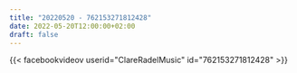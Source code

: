 ```yaml
---
title: "20220520 - 762153271812428"
date: 2022-05-20T12:00:00+02:00
draft: false
---
```


{{< facebookvideov userid="ClareRadelMusic" id="762153271812428" >}}